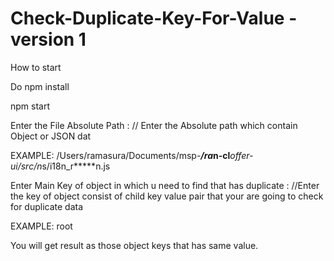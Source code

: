 # Check-Duplicate-Key-For-Value - version 1
How to start 

Do npm install

npm start

Enter the File Absolute Path : // Enter the Absolute path which contain Object or JSON dat

EXAMPLE: /Users/ramasura/Documents/msp-*****/ra***n-cl***offer-ui/src/n*s/i18n_r*****n.js

Enter Main Key of object in which u need to find that has duplicate : //Enter the key of object consist of child key value pair that your are going to check for duplicate data

EXAMPLE: root

You will get result as those object keys that has same value.
